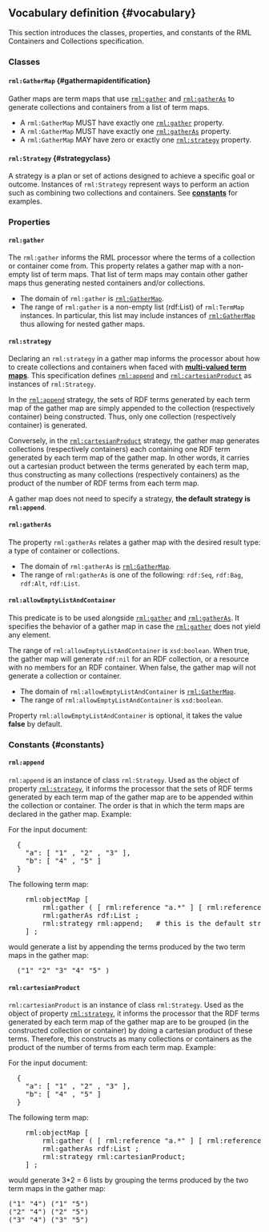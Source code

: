 ## Vocabulary definition {#vocabulary}

This section introduces the classes, properties, and constants of the RML Containers and Collections specification.


### Classes

#### `rml:GatherMap` {#gathermapidentification}
Gather maps are term maps that use [`rml:gather`](#rml-gather) and [`rml:gatherAs`](#rml-gatheras) to generate collections and containers from a list of term maps. 

* A `rml:GatherMap` MUST have exactly one [`rml:gather`](#rml-gather) property.
* A `rml:GatherMap` MUST have exactly one [`rml:gatherAs`](#rml-gatheras) property.
* A `rml:GatherMap` MAY have zero or exactly one [`rml:strategy`](#rml-strategy) property.

#### `rml:Strategy` {#strategyclass}

A strategy is a plan or set of actions designed to achieve a specific goal or outcome. Instances of `rml:Strategy` represent ways to perform an action such as combining two collections and containers. See [**constants**](#constants) for examples. 

### Properties

#### `rml:gather`

The `rml:gather` informs the RML processor where the terms of a collection or container come from. This property relates a gather map with a non-empty list of term maps. 
That list of term maps may contain other gather maps thus generating nested containers and/or collections.

* The domain of `rml:gather` is [`rml:GatherMap`](#rml-gathermap).
* The range of `rml:gather` is a non-empty list (rdf:List) of `rml:TermMap` instances. In particular, this list may include instances of [`rml:GatherMap`](#rml-gathermap) thus allowing for nested gather maps.


#### `rml:strategy`

Declaring an `rml:strategy` in a gather map informs the processor about how to create collections and containers when faced with [**multi-valued term maps**](#multivaluedtermmap).
This specification defines [`rml:append`](#rml-append) and [`rml:cartesianProduct`](#rml-cartesianproduct) as instances of `rml:Strategy`. 

In the [`rml:append`](#rml-append) strategy, the sets of RDF terms generated by each term map of the gather map are simply appended to the collection (respectively container) being constructed. Thus, only one collection (respectively container) is generated.

Conversely, in the [`rml:cartesianProduct`](#rml-cartesianproduct) strategy, the gather map generates collections (respectively containers) each containing one RDF term generated by each term map of the gather map. In other words, it carries out a cartesian product between the terms generated by each term map, thus constructing as many collections (respectively containers) as the product of the number of RDF terms from each term map. 

A gather map does not need to specify a strategy, **the default strategy is `rml:append`**.

#### `rml:gatherAs`

The property `rml:gatherAs` relates a gather map with the desired result type: a type of container or collections.

* The domain of `rml:gatherAs` is [`rml:GatherMap`](#rml-gathermap).
* The range of `rml:gatherAs` is one of the following: `rdf:Seq`, `rdf:Bag`, `rdf:Alt`, `rdf:List`.

#### `rml:allowEmptyListAndContainer`

This predicate is to be used alongside [`rml:gather`](#rml-gather) and [`rml:gatherAs`](#rml-gatheras). It specifies the behavior of a gather map in case the [`rml:gather`](#rml-gather) does not yield any element.

The range of `rml:allowEmptyListAndContainer` is `xsd:boolean`.
When true, the gather map will generate `rdf:nil` for an RDF collection, or a resource with no members for an RDF container.
When false, the gather map will not generate a collection or container.

* The domain of `rml:allowEmptyListAndContainer` is [`rml:GatherMap`](#rml-gathermap).
* The range of `rml:allowEmptyListAndContainer` is `xsd:boolean`.

Property `rml:allowEmptyListAndContainer` is optional, it takes the value **false** by default.

### Constants {#constants}

#### `rml:append`

`rml:append` is an instance of class `rml:Strategy`.
Used as the object of property [`rml:strategy`](rml-strategy), it informs the processor that the sets of RDF terms generated by each term map of the gather map are to be appended within the collection or container. The order is that in which the term maps are declared in the gather map. Example:


For the input document:
<pre class="ex-input">
  { 
    "a": [ "1" , "2" , "3" ],
    "b": [ "4" , "5" ] 
  }
</pre>

The following term map:
<pre class="ex-mapping">
    rml:objectMap [
        rml:gather ( [ rml:reference "a.*" ] [ rml:reference "b.*" ]) ;
        rml:gatherAs rdf:List ;
        rml:strategy rml:append;   # this is the default strategy
    ] ;
</pre>

would generate a list by appending the terms produced by the two term maps in the gather map:
<pre class="ex-output">
  ("1" "2" "3" "4" "5" )
</pre>


#### `rml:cartesianProduct`

`rml:cartesianProduct` is an instance of class `rml:Strategy`.
Used as the object of property [`rml:strategy`](rml-strategy), it informs the processor that the RDF terms generated by each term map of the gather map are to be grouped (in the constructed collection or container) by doing a cartesian product of these terms.
Therefore, this constructs as many collections or containers as the product of the number of terms from each term map. Example:

For the input document:
<pre class="ex-input">
  { 
    "a": [ "1" , "2" , "3" ],
    "b": [ "4" , "5" ] 
  }
</pre>

The following term map:
<pre class="ex-mapping">
    rml:objectMap [
        rml:gather ( [ rml:reference "a.*" ] [ rml:reference "b.*" ]) ;
        rml:gatherAs rdf:List ;
        rml:strategy rml:cartesianProduct;
    ] ;
</pre>

would generate 3*2 = 6 lists by grouping the terms produced by the two term maps in the gather map:
<pre class="ex-output">
("1" "4") ("1" "5") 
("2" "4") ("2" "5")
("3" "4") ("3" "5")
</pre>
